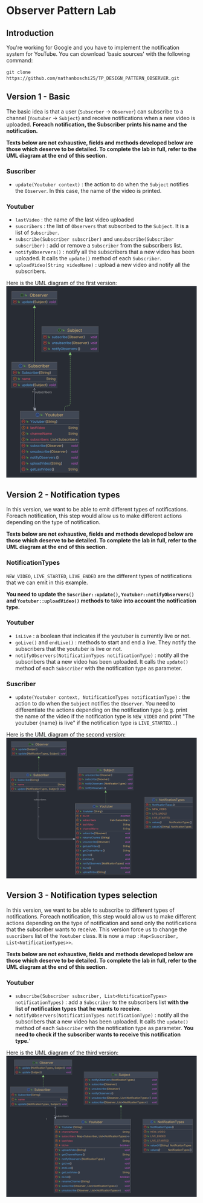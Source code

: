 # Observer Pattern Lab

## Introduction

You're working for Google and you have to implement the notification system for YouTube. You can download 'basic
sources' with the following command:
```shell
git clone https://github.com/nathanboschi25/TP_DESIGN_PATTERN_OBSERVER.git
```

## Version 1 - Basic

The basic idea is that a user (`Subscrber` -> `Observer`) can subscribe to a channel (`Youtuber` -> `Subject`) and
receive notifications when a new video is uploaded.
**Foreach notification, the Subscriber prints his name and the notification.**

**Texts below are not exhaustive, fields and methods developed below are those which deserve to be detailed. To complete
the lab in full, refer to the UML diagram at the end of this section.**

### Suscriber

- `update(Youtuber context)` : the action to do when the `Subject` notifies the `Observer`. In this case, the name of
  the video is
  printed.

### Youtuber

- `lastVideo` : the name of the last video uploaded
- `suscribers` : the list of `Observers` that subscribed to the `Subject`. It is a list of `Subscriber`.
- `subscribe(Subscriber subscriber)` and `unsubscribe(Subscriber subscriber)` : add or remove a `Subscriber` from the
  subscribers list.
- `notifyObservers()` : notify all the subscribers that a new video has been uploaded. It calls the `update()` method of
  each
  `Subscriber`.
- `uploadVideo(String videoName)` : upload a new video and notify all the subscribers.

Here is the UML diagram of the first version:
![UML](./s3alt/ObserverPatternV1/package.png)

## Version 2 - Notification types

In this version, we want to be able to emit different types of notifications. Foreach notification, this step would
allow us to make different actions depending on the type of notification.

**Texts below are not exhaustive, fields and methods developed below are those which deserve to be detailed. To complete
the lab in full, refer to the UML diagram at the end of this section.**

### NotificationTypes

`NEW_VIDEO`, `LIVE_STARTED`, `LIVE_ENDED` are the different types of notifications that we can emit in this example.

**You need to update the `Suscriber::update()`, `Youtuber::notifyObservers()` and `Youtuber::uploadVideo()` methods to
take into account the notification type.**

### Youtuber

- `isLive` : a boolean that indicates if the youtuber is currently live or not.
- `goLive()` and `endLive()` : methods to start and end a live. They notify the subscribers that the youtuber is live or
  not.
- `notifyObservers(NotificationTypes notificationType)` : notify all the subscribers that a new video has been uploaded.
  It calls the `update()` method of each
  `Subscriber` with the notification type as parameter.

### Suscriber

- `update(Youtuber context, NotificationTypes notificationType)` : the action to do when the `Subject` notifies
  the `Observer`. You need to differentiate the actions depending on the notification type (e.g. print the name of the
  video if the notification type is `NEW_VIDEO` and print "The youtuber {name} is live" if the notification type
  is `LIVE_STARTED`...)

Here is the UML diagram of the second version:
![UML](./s3alt/ObserverPatternV2/package.png)

## Version 3 - Notification types selection

In this version, we want to be able to subscribe to different types of notifications. Foreach notification, this step
would allow us to make different actions depending on the type of notification and send only the notifications that the
subscriber wants to receive.
This version force us to change the `suscribers` list of the `Youtuber` class. It is now a
map : `Map<Suscriber, List<NotificationTypes>>`.

**Texts below are not exhaustive, fields and methods developed below are those which deserve to be detailed. To complete
the lab in full, refer to the UML diagram at the end of this section.**

### Youtuber

- `subscribe(Subscriber subscriber, List<NotificationTypes> notificationTypes)` : add a `Subscriber` to the subscribers
  list **with the list of notification types that he wants to receive**.
- `notifyObservers(NotificationTypes notificationType)` : notify all the subscribers that a new video has been uploaded.
  It calls the `update()` method of each
  `Subscriber` with the notification type as parameter. **You need to check if the subscriber wants to receive this
  notification type.**'

Here is the UML diagram of the third version:
![UML](./s3alt/ObserverPatternV3/package.png)

